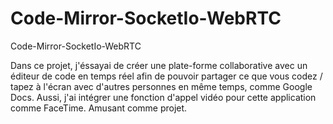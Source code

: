 # Code-Mirror-SocketIo-WebRTC
Code-Mirror-SocketIo-WebRTC

Dans ce projet, j'éssayai de créer une plate-forme collaborative avec un éditeur de code en temps réel
afin de pouvoir partager ce que vous codez / tapez à l'écran avec d'autres personnes en même temps, 
comme Google Docs.
Aussi, j'ai intégrer une fonction d'appel vidéo pour cette application comme FaceTime.
Amusant comme projet.
